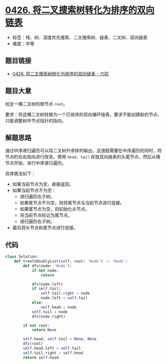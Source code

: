 # [0426. 将二叉搜索树转化为排序的双向链表](https://leetcode.cn/problems/convert-binary-search-tree-to-sorted-doubly-linked-list/)

- 标签：栈、树、深度优先搜索、二叉搜索树、链表、二叉树、双向链表
- 难度：中等

## 题目链接

- [0426. 将二叉搜索树转化为排序的双向链表 - 力扣](https://leetcode.cn/problems/convert-binary-search-tree-to-sorted-doubly-linked-list/)

## 题目大意

给定一棵二叉树的根节点 `root`。

要求：将这棵二叉树转换为一个已排序的双向循环链表。要求不能创建新的节点，只能调整树中节点指针的指向。

## 解题思路

通过中序递归遍历可以将二叉树升序排列输出。这道题需要在中序遍历的同时，将节点的左右指向进行改变。使用 `head`、`tail` 存放双向链表的头尾节点，然后从根节点开始，进行中序递归遍历。

具体做法如下：

- 如果当前节点为空，直接返回。
- 如果当前节点不为空：
  - 递归遍历左子树。
  - 如果尾节点不为空，则将尾节点与当前节点进行连接。
  - 如果尾节点为空，则初始化头节点。
  - 将当前节点标记为尾节点。
  - 递归遍历右子树。
- 最后将头节点和尾节点进行连接。

## 代码

```python
class Solution:
    def treeToDoublyList(self, root: 'Node') -> 'Node':
        def dfs(node: 'Node'):
            if not node:
                return

            dfs(node.left)
            if self.tail:
                self.tail.right = node
                node.left = self.tail
            else:
                self.head = node
            self.tail = node
            dfs(node.right)

        if not root:
            return None

        self.head, self.tail = None, None
        dfs(root)
        self.head.left = self.tail
        self.tail.right = self.head
        return self.head
```

